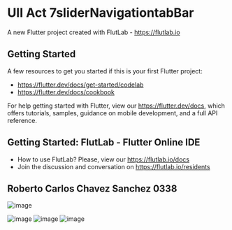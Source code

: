 # UII Act 7sliderNavigationtabBar

A new Flutter project created with FlutLab - https://flutlab.io

## Getting Started

A few resources to get you started if this is your first Flutter project:

- https://flutter.dev/docs/get-started/codelab
- https://flutter.dev/docs/cookbook

For help getting started with Flutter, view our
https://flutter.dev/docs, which offers tutorials,
samples, guidance on mobile development, and a full API reference.

## Getting Started: FlutLab - Flutter Online IDE

- How to use FlutLab? Please, view our https://flutlab.io/docs
- Join the discussion and conversation on https://flutlab.io/residents
## Roberto Carlos Chavez Sanchez 0338
![image](https://github.com/carliwis77/UIIAct70338/assets/146237906/724cf252-4cc6-4eb7-9fb2-74beadf1e205)

![image](https://github.com/carliwis77/UIIAct70338/assets/146237906/301bf41d-d2ef-4fe8-b0c0-e18a16408dda)
![image](https://github.com/carliwis77/UIIAct70338/assets/146237906/093aec2d-a577-4f48-bf99-efad83e0d6ae)
![image](https://github.com/carliwis77/UIIAct70338/assets/146237906/df30d97c-b09d-4fd0-a8b5-2fad3dad4be1)
